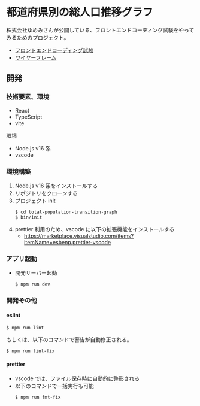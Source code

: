 # 都道府県別の総人口推移グラフ

株式会社ゆめみさんが公開している、フロントエンドコーディング試験をやってみるためのプロジェクト。

- [フロントエンドコーディング試験](https://notion.yumemi.co.jp/0e9ef27b55704d7882aab55cc86c999d)
- [ワイヤーフレーム](https://notion.yumemi.co.jp/ab4a837f8e764dffb0fc93c7b1387af7)

## 開発

### 技術要素、環境

- React
- TypeScript
- vite

環境

- Node.js v16 系
- vscode

### 環境構築

1. Node.js v16 系をインストールする
1. リポジトリをクローンする
1. プロジェクト init
   ```
   $ cd total-population-transition-graph
   $ bin/init
   ```
1. prettier 利用のため、vscode に以下の拡張機能をインストールする
   - https://marketplace.visualstudio.com/items?itemName=esbenp.prettier-vscode

### アプリ起動

- 開発サーバー起動

  ```
  $ npm run dev
  ```

### 開発その他

#### eslint

```
$ npm run lint
```

もしくは、以下のコマンドで警告が自動修正される。

```
$ npm run lint-fix
```

#### prettier

- vscode では、ファイル保存時に自動的に整形される
- 以下のコマンドで一括実行も可能
  ```
  $ npm run fmt-fix
  ```
